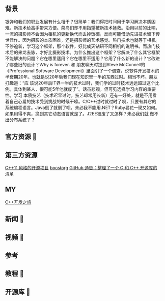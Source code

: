 ## 背景
银弹和我们的职业发展有什么相干？很简单：我们得把时间用于学习解决本质困难。新技术给高手带来方便。菜鸟们却不用指望被新技术拯救。沿用以前的比喻， 一流的摄影师不会因为相机的更新换代而丢掉饭碗，反而可能借助先进技术留下传世佳作。因为摄影的本质困难，还是摄影师的艺术感觉。热门技术也就等于相机。 不停追新，学习这个框架，那个软件，好比成天钻研不同相机的说明书。而热门技术后的来龙去脉，才好比摄影技术。为什么推出这个框架？它解决了什么其它框架 不能解决的问题？它在哪里适用？它在哪里不适用？它用了什么新的设计？它改进了哪些旧的设计？Why is forever. 和 朋友聊天时提到Steve McConnell的《Professional Software Development》里面引了一个调查，说软件开发技术的半衰期20年。也就是说20年后我们现在知识里一半的东西过时。相当不坏。朋友打趣道：“应 该说20年后IT界一半的技术过时，我们学的过时技术远远超过这个比例。具体到某人，很可能5年他就废了”。话虽悲观，但可见选择学习内容的重要性。学习 本质技艺（技术迟早过时，技艺却常用长新）还有一好处，就是不用看着自己心爱的技术受到挑战的时候干嚎。C/C++过时就过时了呗，只要有其它的系统编程语言。Java倒了就倒了呗，未必我不能用.NET？Ruby昙花一现又如何。如果用得不爽，换到其它动态语言就是了。J2EE被废了又怎样？未必我们就 做不出分布系统了？
## 官方资源 💼

## 第三方资源
[C++11 风格的开源项目](https://www.zhihu.com/question/23511894)
[boostorg](https://github.com/boostorg)
[GitHub 通告：整理了一个 C 和 C++ 开源库的清单](https://blog.csdn.net/benpaobagzb/article/details/50783501)

## MY
[C++开发之旅](https://github.com/qmsggg/qmsggg_cplusplus/tree/master/MyDevelopRecoder)

## 新闻 📃

## 视频 🎥

## 参考

## 教程 🍞

## 开源库 🔧

